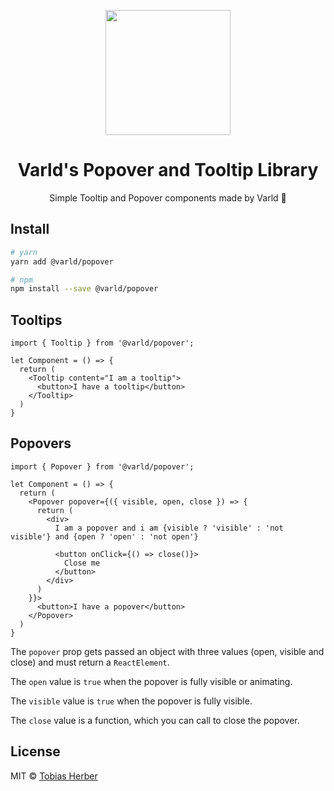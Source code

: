 <p align="center">
  <img src="https://i.imgur.com/F6V9i2q.png" width="200px">
</p>

<h1 align="center">
  <strong>Varld's</strong> Popover and Tooltip Library
</h1>

<p align="center">
  Simple Tooltip and Popover components made by Varld 💖
</p>

## Install

```bash
# yarn
yarn add @varld/popover

# npm
npm install --save @varld/popover 
```

## Tooltips

```tsx
import { Tooltip } from '@varld/popover';

let Component = () => {
  return (
    <Tooltip content="I am a tooltip">
      <button>I have a tooltip</button>
    </Tooltip>
  )
}
```

## Popovers

```tsx
import { Popover } from '@varld/popover';

let Component = () => {
  return (
    <Popover popover={({ visible, open, close }) => {
      return (
        <div>
          I am a popover and i am {visible ? 'visible' : 'not visible'} and {open ? 'open' : 'not open'}

          <button onClick={() => close()}>
            Close me
          </button>
        </div>
      )
    }}>
      <button>I have a popover</button>
    </Popover>
  )
}
```

The `popover` prop gets passed an object with three values (open, visible and close) and must return a `ReactElement`.

The `open` value is `true` when the popover is fully visible or animating.

The `visible` value is `true` when the popover is fully visible.

The `close` value is a function, which you can call to close the popover.

## License

MIT © [Tobias Herber](https://herber.space)

